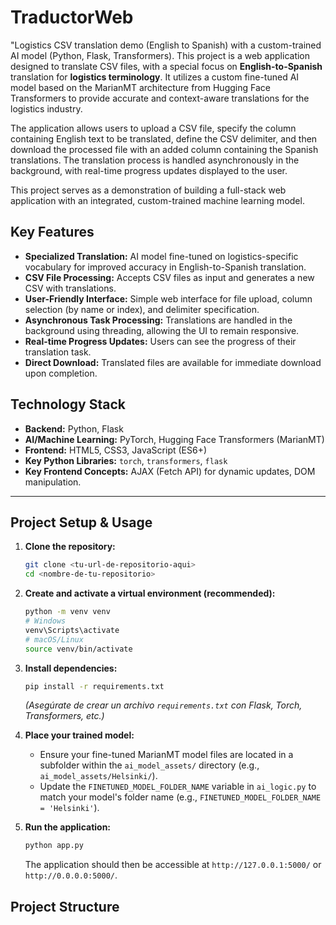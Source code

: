 # TraductorWeb
"Logistics CSV translation demo (English to Spanish) with a custom-trained AI model (Python, Flask, Transformers).
This project is a web application designed to translate CSV files, with a special focus on **English-to-Spanish** translation for **logistics terminology**. It utilizes a custom fine-tuned AI model based on the MarianMT architecture from Hugging Face Transformers to provide accurate and context-aware translations for the logistics industry.

The application allows users to upload a CSV file, specify the column containing English text to be translated, define the CSV delimiter, and then download the processed file with an added column containing the Spanish translations. The translation process is handled asynchronously in the background, with real-time progress updates displayed to the user.

This project serves as a demonstration of building a full-stack web application with an integrated, custom-trained machine learning model.

## Key Features

* **Specialized Translation:** AI model fine-tuned on logistics-specific vocabulary for improved accuracy in English-to-Spanish translation.
* **CSV File Processing:** Accepts CSV files as input and generates a new CSV with translations.
* **User-Friendly Interface:** Simple web interface for file upload, column selection (by name or index), and delimiter specification.
* **Asynchronous Task Processing:** Translations are handled in the background using threading, allowing the UI to remain responsive.
* **Real-time Progress Updates:** Users can see the progress of their translation task.
* **Direct Download:** Translated files are available for immediate download upon completion.

## Technology Stack

* **Backend:** Python, Flask
* **AI/Machine Learning:** PyTorch, Hugging Face Transformers (MarianMT)
* **Frontend:** HTML5, CSS3, JavaScript (ES6+)
* **Key Python Libraries:** `torch`, `transformers`, `flask`
* **Key Frontend Concepts:** AJAX (Fetch API) for dynamic updates, DOM manipulation.

---

## Project Setup & Usage

1.  **Clone the repository:**
    ```bash
    git clone <tu-url-de-repositorio-aqui>
    cd <nombre-de-tu-repositorio>
    ```
2.  **Create and activate a virtual environment (recommended):**
    ```bash
    python -m venv venv
    # Windows
    venv\Scripts\activate
    # macOS/Linux
    source venv/bin/activate
    ```
3.  **Install dependencies:**
    ```bash
    pip install -r requirements.txt
    ```
    *(Asegúrate de crear un archivo `requirements.txt` con Flask, Torch, Transformers, etc.)*

4.  **Place your trained model:**
    * Ensure your fine-tuned MarianMT model files are located in a subfolder within the `ai_model_assets/` directory (e.g., `ai_model_assets/Helsinki/`).
    * Update the `FINETUNED_MODEL_FOLDER_NAME` variable in `ai_logic.py` to match your model's folder name (e.g., `FINETUNED_MODEL_FOLDER_NAME = 'Helsinki'`).

5.  **Run the application:**
    ```bash
    python app.py
    ```
    The application should then be accessible at `http://127.0.0.1:5000/` or `http://0.0.0.0:5000/`.

## Project Structure